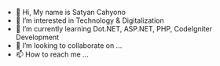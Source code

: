 - 👋 Hi, My name is Satyan Cahyono
- 👀 I’m interested in Technology & Digitalization
- 🌱 I’m currently learning Dot.NET, ASP.NET, PHP, CodeIgniter Development
- 💞️ I’m looking to collaborate on ...
- 📫 How to reach me ...

<!---
satyan-cahyono/satyan-cahyono is a ✨ special ✨ repository because its `README.md` (this file) appears on your GitHub profile.
You can click the Preview link to take a look at your changes.
--->
